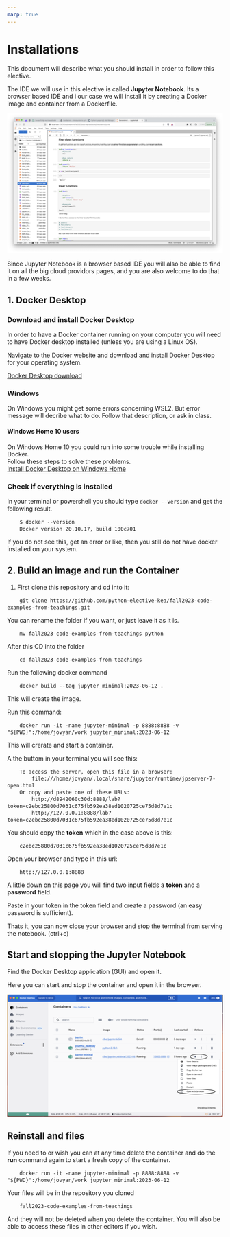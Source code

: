 ```yaml
---
marp: true
---
```


# Installations

This document will describe what you should install in order to follow this elective.   

The IDE we will use in this elective is called **Jupyter Notebook**. Its a browser based IDE and i our case we will install it by creating a Docker image and container from a Dockerfile.

![](../_static/jupyter_2.png)

Since Jupyter Notebook is a browser based IDE you will also be able to find it on all the big cloud providors pages, and you are also welcome to do that in a few weeks.

## 1. Docker Desktop
### Download and install Docker Desktop
In order to have a Docker container running on your computer you will need to have Docker desktop installed (unless you are using a Linux OS).

Navigate to the Docker website and download and install Docker Desktop for your operating system.  

[Docker Desktop download](https://www.docker.com/products/docker-desktop)    

### Windows
On Windows you might get some errors concerning WSL2. But error message will decribe what to do. Follow that description, or ask in class.

#### Windows Home 10 users
On Windows Home 10 you could run into some trouble while installing Docker.     
Follow these steps to solve these problems.     
[Install Docker Desktop on Windows Home](https://docs.docker.com/docker-for-windows/install-windows-home/)

### Check if everything is installed
In your terminal or powershell you should type ``` docker --version ``` and get the following result.

````
	$ docker --version 
	Docker version 20.10.17, build 100c701
````

If you do not see this, get an error or like, then you still do not have docker installed on your system. 

## 2. Build an image and run the Container
1. First clone this repository and cd into it:

```
    git clone https://github.com/python-elective-kea/fall2023-code-examples-from-teachings.git
```
You can rename the folder if you want, or just leave it as it is.

```
    mv fall2023-code-examples-from-teachings python
```

After this CD into the folder

```
    cd fall2023-code-examples-from-teachings
```

Run the following docker command

```
    docker build --tag jupyter_minimal:2023-06-12 .
```
This will create the image.

Run this command:

```
    docker run -it -name jupyter-minimal -p 8888:8888 -v "${PWD}":/home/jovyan/work jupyter_minimal:2023-06-12

```
This will crerate and start a container.

A the buttom in your terminal you will see this:

```
    To access the server, open this file in a browser:                                                 
        file:///home/jovyan/.local/share/jupyter/runtime/jpserver-7-open.html                          
    Or copy and paste one of these URLs:                                                               
        http://d8942060c30d:8888/lab?token=c2ebc25800d7031c675fb592ea38ed1020725ce75d8d7e1c            
        http://127.0.0.1:8888/lab?token=c2ebc25800d7031c675fb592ea38ed1020725ce75d8d7e1c 
```

You should copy the **token** which in the case above is this:

```
    c2ebc25800d7031c675fb592ea38ed1020725ce75d8d7e1c
```

Open your browser and type in this url:

```
    http://127.0.0.1:8888
```
A little down on this page you will find two input fields a **token** and a **password** field.

Paste in your token in the token field and create a password (an easy password is sufficient).

Thats it, you can now close your browser and stop the terminal from serving the notebook. (ctrl+c)

## Start and stopping the Jupyter Notebook

Find the Docker Desktop application (GUI) and open it.

Here you can start and stop the container and open it in the browser.

![](../_static/docker.png)

## Reinstall and files 
If you need to or wish you can at any time delete the container and do the **run** command again to start a fresh copy of the container.

```
    docker run -it -name jupyter-minimal -p 8888:8888 -v "${PWD}":/home/jovyan/work jupyter_minimal:2023-06-12

```
Your files will be in the repository you cloned

```
    fall2023-code-examples-from-teachings
```
And they will not be deleted when you delete the container.
You will also be able to access these files in other editors if you wish.
